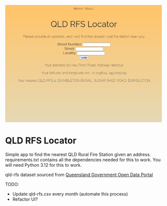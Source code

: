 ![V1.0](data/image.png)

# QLD RFS Locator
Simple app to find the nearest QLD Rural Fire Station given an address.
requirements.txt contains all the dependencies needed for this to work.
You will need Python 3.12 for this to work.

qld-rfs dataset sourced from [Queensland Government Open Data Portal](https://www.data.qld.gov.au/dataset/rural-fire-stations/resource/e09d0d06-b13e-4e52-b82d-1ce0cf05927c)


TODO:
- Update qld-rfs.csv every month (automate this process)
- Refactor UI?
